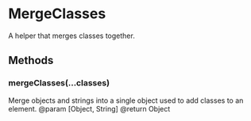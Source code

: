 # MergeClasses

A helper that merges classes together.

## Methods

### mergeClasses(...classes)
Merge objects and strings into a single object used to add classes to an element.
@param  [Object, String]
@return Object
